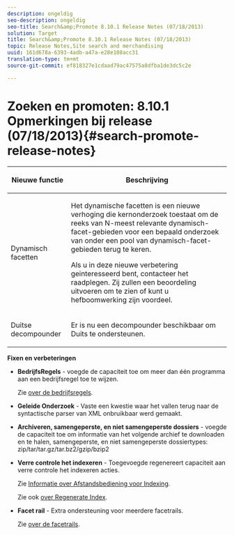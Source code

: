 ```yaml
---
description: ongeldig
seo-description: ongeldig
seo-title: Search&amp;Promote 8.10.1 Release Notes (07/18/2013)
solution: Target
title: Search&amp;Promote 8.10.1 Release Notes (07/18/2013)
topic: Release Notes,Site search and merchandising
uuid: 161d678a-6393-4adb-a47a-e28e108acc31
translation-type: tm+mt
source-git-commit: ef818327e1cdaad79ac47575a8dfba1de3dc5c2e

---
```



# Zoeken en promoten: 8.10.1 Opmerkingen bij release (07/18/2013){#search-promote-release-notes}

<table> 
 <thead> 
  <tr> 
   <th colname="col1" class="entry"> <p>Nieuwe functie </p> </th> 
   <th colname="col2" class="entry"> <p>Beschrijving </p> </th> 
  </tr> 
 </thead>
 <tbody> 
  <tr> 
   <td colname="col1"> <p>Dynamisch facetten </p> </td> 
   <td colname="col2"> <p> Het dynamische facetten is een nieuwe verhoging die kernonderzoek toestaat om de reeks van N-meest relevante dynamisch-facet-gebieden voor een bepaald onderzoek van onder een pool van dynamisch-facet-gebieden terug te keren. </p> <p> Als u in deze nieuwe verbetering geinteresseerd bent, contacteer het raadplegen. Zij zullen een beoordeling uitvoeren om te zien of kunt u hefboomwerking zijn voordeel. </p> </td> 
  </tr> 
  <tr> 
   <td colname="col1"> <p>Duitse decompounder </p> </td> 
   <td colname="col2"> <p> Er is nu een decompounder beschikbaar om Duits te ondersteunen. </p> </td> 
  </tr> 
 </tbody> 
</table>

**Fixen en verbeteringen**

* **BedrijfsRegels** - voegde de capaciteit toe om meer dan één programma aan een bedrijfsregel toe te wijzen.

   Zie [over de bedrijfsregels](../c-about-rules-menu/c-about-business-rules.md#concept_2A93D76216754D3D8412CDEA00BD26BD).

* **Geleide Onderzoek** - Vaste een kwestie waar het vallen terug naar de syntactische parser van XML onbruikbaar werd gemaakt.
* **Archiveren, samengeperste, en niet samengeperste dossiers** - voegde de capaciteit toe om informatie van het volgende archief te downloaden en te halen, samengeperste, en niet samengeperste dossiertypes: zip/tar/tar.gz/tar.bz2/gzip/bzip2
* **Verre controle het indexeren** - Toegevoegde regenereert capaciteit aan verre controle het indexeren acties.

   Zie [Informatie over Afstandsbediening voor Indexing](../c-about-index-menu/c-about-remote-control-for-indexing.md#concept_C79B322190E84106A434E5C6D4A4118F).

   Zie ook [over Regenerate Index](../c-about-index-menu/c-about-regenerate-index.md#concept_6CBE6B8D18EF47D293091CBA542245FA).

* **Facet rail** - Extra ondersteuning voor meerdere facetrails.

   Zie [over de facetrails](../c-about-design-menu/c-about-facet-rails.md#concept_1FDC8BCDFFC84A0889DA670F63D5F6DB).

